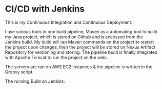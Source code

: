 # CI/CD with Jenkins

This is my Continuous Integration and Continuous Deployment.

I use various tools in one build pipeline, Maven as a automating tool to build my Java project, which is stored on Github and is accessed from the Jenkins build.
My build will ran Maven commands on the project to restart the project upon changes, then the project will be stored on Nexus Artifact Repository for versioning and storing.
The pipeline build is finally integrated with Apache Tomcat to run the project on the web.

The servers are run on AWS EC2 instances & the pipeline is written in the Groovy script.

The running Build on Jenkins:

